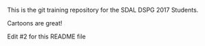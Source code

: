 This is the git training repository for the SDAL DSPG 2017 Students.

Cartoons are great!



Edit #2 for this README file
